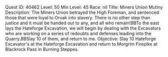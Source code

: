 Quest ID: 40462
Level: 50
Min Level: 45
Race: nil
Title: Miners Union Mutiny
Description: The Miners Union betrayed the High Foreman, and sentenced those that were loyal to Orvak into slavery. There is no other step than justice and it must be handed out to any, and all who remain!$B$BTo the east lays the Hateforge Excavation, we will begin by dealing with the Excavators who are working on a series of redoubts and defenses leading into the Quarry.$B$BSlay 10 of them, and return to me.
Objective: Slay 10 Hateforge Excavator's at the Hateforge Excavation and return to Morgrim Firepike at Blackrock Pass in Burning Steppes.
